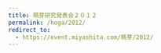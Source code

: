 ```yaml
---
title: 萌芽研究発表会２０１２
permalink: /hoga/2012/
redirect_to:
  - https://event.miyashita.com/萌芽/2012/
---
```

